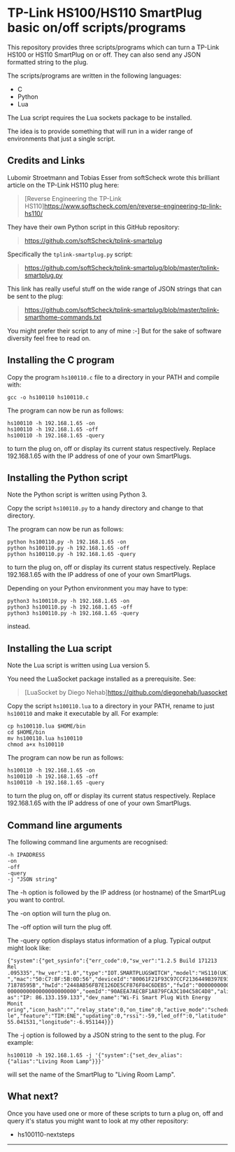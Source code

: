 # TP-Link HS100/HS110 SmartPlug basic on/off scripts/programs

This repository provides three scripts/programs which can turn a TP-Link
HS100 or HS110 SmartPlug on or off.  They can also send any JSON formatted
string to the plug.

The scripts/programs are written in the following languages:

* C
* Python
* Lua

The Lua script requires the Lua sockets package to be installed.

The idea is to provide something that will run in a wider range of
environments that just a single script.

## Credits and Links

Lubomir Stroetmann and Tobias Esser from softScheck wrote this brilliant
article on the TP-Link HS110 plug here:

> [Reverse Engineering the TP-Link HS110]<https://www.softscheck.com/en/reverse-engineering-tp-link-hs110/>

They have their own Python script in this GitHub repository:

> <https://github.com/softScheck/tplink-smartplug>

Specifically the `tplink-smartplug.py` script:

> <https://github.com/softScheck/tplink-smartplug/blob/master/tplink-smartplug.py>

This link has really useful stuff on the wide range of JSON strings that can
be sent to the plug:

> <https://github.com/softScheck/tplink-smartplug/blob/master/tplink-smarthome-commands.txt>

You might prefer their script to any of mine :-]  But for the sake of software
diversity feel free to read on.

## Installing the C program

Copy the program `hs100110.c` file to a directory in your PATH and
compile with:

```
gcc -o hs100110 hs100110.c
```

The program can now be run as follows:

```
hs100110 -h 192.168.1.65 -on
hs100110 -h 192.168.1.65 -off
hs100110 -h 192.168.1.65 -query
```

to turn the plug on, off or display its current status respectively. Replace 192.168.1.65
with the IP address of one of your own SmartPlugs.

## Installing the Python script

Note the Python script is written using Python 3.

Copy the script `hs100110.py` to a handy directory and change to that directory.

The program can now be run as follows:

```
python hs100110.py -h 192.168.1.65 -on
python hs100110.py -h 192.168.1.65 -off
python hs100110.py -h 192.168.1.65 -query
```

to turn the plug on, off or display its current status respectively. Replace 192.168.1.65
with the IP address of one of your own SmartPlugs.

Depending on your Python environment you may have to type:

```
python3 hs100110.py -h 192.168.1.65 -on
python3 hs100110.py -h 192.168.1.65 -off
python3 hs100110.py -h 192.168.1.65 -query
```

instead.

## Installing the Lua script

Note the Lua script is written using Lua version 5.

You need the LuaSocket package installed as a prerequisite. See:

> [LuaSocket by Diego Nehab]<https://github.com/diegonehab/luasocket>

Copy the script `hs100110.lua` to a directory in your PATH, rename to just
`hs100110` and make it executable by all.  For example:

```
cp hs100110.lua $HOME/bin
cd $HOME/bin
mv hs100110.lua hs100110
chmod a+x hs100110
```

The program can now be run as follows:

```
hs100110 -h 192.168.1.65 -on
hs100110 -h 192.168.1.65 -off
hs100110 -h 192.168.1.65 -query
```

to turn the plug on, off or display its current status
respectively. Replace 192.168.1.65 with the IP address of one of your
own SmartPlugs.

## Command line arguments

The following command line arguments are recognised:

```
-h IPADDRESS
-on
-off
-query
-j "JSON string"
```

The -h option is followed by the IP address (or hostname) of the SmartPLug you want to control.

The -on option will turn the plug on.

The -off option will turn the plug off.

The -query option displays status information of a plug.  Typical output might look like:

```
{"system":{"get_sysinfo":{"err_code":0,"sw_ver":"1.2.5 Build 171213 Rel
.095335","hw_ver":"1.0","type":"IOT.SMARTPLUGSWITCH","model":"HS110(UK)
","mac":"50:C7:BF:5B:0D:56","deviceId":"80061F21F93C97CCF2136449B397E93
71878595B","hwId":"2448AB56FB7E126DE5CF876F84C6DEB5","fwId":"0000000000
0000000000000000000000","oemId":"90AEEA7AECBF1A879FCA3C104C58C4D8","ali
as":"IP: 86.133.159.133","dev_name":"Wi-Fi Smart Plug With Energy Monit
oring","icon_hash":"","relay_state":0,"on_time":0,"active_mode":"schedu
le","feature":"TIM:ENE","updating":0,"rssi":-59,"led_off":0,"latitude":
55.041531,"longitude":-6.951144}}}
```

The -j option is followed by a JSON string to the sent to the plug.  For example:

```
hs100110 -h 192.168.1.65 -j '{"system":{"set_dev_alias":{"alias":"Living Room Lamp"}}}'
```

will set the name of the SmartPlug to "Living Room Lamp".

## What next?

Once you have used one or more of these scripts to turn a plug on, off and query
it's status you might want to look at my other repository:

* hs100110-nextsteps

________________________________________________________________________
